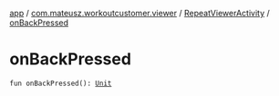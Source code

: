 [app](../../index.md) / [com.mateusz.workoutcustomer.viewer](../index.md) / [RepeatViewerActivity](index.md) / [onBackPressed](./on-back-pressed.md)

# onBackPressed

`fun onBackPressed(): `[`Unit`](https://kotlinlang.org/api/latest/jvm/stdlib/kotlin/-unit/index.html)